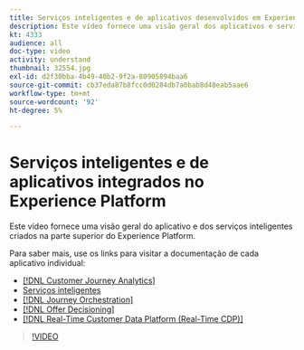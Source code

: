 ```yaml
---
title: Serviços inteligentes e de aplicativos desenvolvidos em Experience Platform
description: Este vídeo fornece uma visão geral dos aplicativos e serviços inteligentes criados na Adobe Experience Platform, que complementam os aplicativos Experience Cloud&mdash;Real-time Customer Data Platform, Journey Orchestration, Customer Journey Analytics, Attribution AI e a IA do cliente.
kt: 4333
audience: all
doc-type: video
activity: understand
thumbnail: 32554.jpg
exl-id: d2f30bba-4b49-40b2-9f2a-80905894baa6
source-git-commit: cb37eda87b8fcc0d0284db7a0bab8d48eab5aae6
workflow-type: tm+mt
source-wordcount: '92'
ht-degree: 5%

---
```


# Serviços inteligentes e de aplicativos integrados no Experience Platform

Este vídeo fornece uma visão geral do aplicativo e dos serviços inteligentes criados na parte superior do Experience Platform.

Para saber mais, use os links para visitar a documentação de cada aplicativo individual:

* [[!DNL Customer Journey Analytics]](https://docs.adobe.com/content/help/pt-BR/experience-cloud/user-guides/home.translate.html)
* [Serviços inteligentes](https://experienceleague.adobe.com/docs/intelligent-services.html?lang=pt-BR)
* [[!DNL Journey Orchestration]](https://experienceleague.adobe.com/docs/journeys/using/journey-orchestration-home.html?lang=pt-BR)
* [[!DNL Offer Decisioning]](https://experienceleague.adobe.com/docs/offer-decisioning/using/offer-decisioning-home.html?lang=pt-BR)
* [[!DNL Real-Time Customer Data Platform (Real-Time CDP)]](../../rtcdp/overview.md)

>[!VIDEO](https://video.tv.adobe.com/v/32554?quality=12&learn=on)

